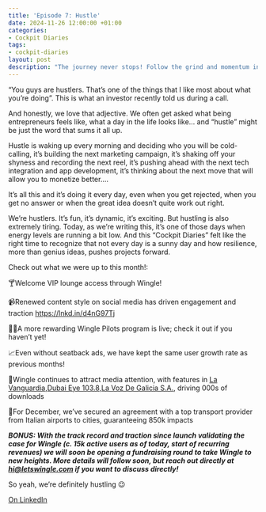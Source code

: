 ```yaml
---
title: 'Episode 7: Hustle'
date: 2024-11-26 12:00:00 +01:00
categories:
- Cockpit Diaries
tags:
- cockpit-diaries
layout: post
description: "The journey never stops! Follow the grind and momentum in Episode 7 of the Cockpit Diaries. 💼"
---
```


“You guys are hustlers. That’s one of the things that I like most about what you’re doing”. This is what an investor recently told us during a call.

And honestly, we love that adjective. We often get asked what being entrepreneurs feels like, what a day in the life looks like… and “hustle” might be just the word that sums it all up.

Hustle is waking up every morning and deciding who you will be cold-calling, it’s building the next marketing campaign, it’s shaking off your shyness and recording the next reel, it’s pushing ahead with the next tech integration and app development, it’s thinking about the next move that will allow you to monetize better….

It’s all this and it’s doing it every day, even when you get rejected, when you get no answer or when the great idea doesn’t quite work out right.

We’re hustlers. It’s fun, it’s dynamic, it’s exciting. But hustling is also extremely tiring. Today, as we’re writing this, it’s one of those days when energy levels are running a bit low. And this “Cockpit Diaries” felt like the right time to recognize that not every day is a sunny day and how resilience, more than genius ideas, pushes projects forward.

Check out what we were up to this month!:

🍸Welcome VIP lounge access through Wingle!

📹Renewed content style on social media has driven engagement and traction https://lnkd.in/d4nG97Tj

🧑‍✈️A more rewarding Wingle Pilots program is live; check it out if you haven’t yet!

📈Even without seatback ads, we have kept the same user growth rate as previous months!

📰Wingle continues to attract media attention, with features in [La Vanguardia](https://www.linkedin.com/company/la-vanguardia/),[Dubai Eye 103.8](https://www.linkedin.com/company/dubai-eye-103-8/),[La Voz De Galicia S.A.](https://www.linkedin.com/company/la-voz-de-galicia/), driving 000s of downloads

🚌For December, we’ve secured an agreement with a top transport provider from Italian airports to cities, guaranteeing 850k impacts

***BONUS: With the track record and traction since launch validating the case for Wingle (c. 15k active users as of today, start of recurring revenues) we will soon be opening a fundraising round to take Wingle to new heights. More details will follow soon, but reach out directly at [hi@letswingle.com](mailto:hi@letswingle.com) if you want to discuss directly!***

So yeah, we’re definitely hustling 😉

[On LinkedIn](https://www.linkedin.com/posts/lets-wingle_wingle-letswingle-instagram-profile-activity-7267464791353401345-Af9U/?utm_source=share&utm_medium=member_desktop)